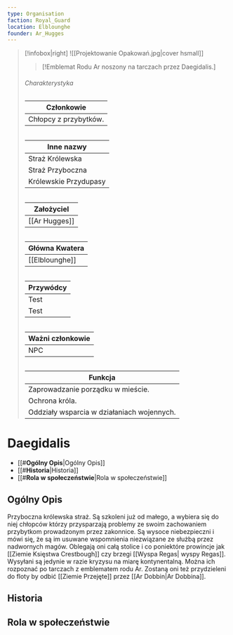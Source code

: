 ```yaml
---
type: Organisation
faction: Royal_Guard
location: Elblounghe
founder: Ar_Hugges
---
```


> [!infobox|right]
> ![[Projektowanie Opakowań.jpg|cover hsmall]]
> >[!Emblemat Rodu Ar noszony na tarczach przez Daegidalis.]
> ###### Charakterystyka
> | Członkowie |
> | ---- |
> | Chłopcy z przybytków. |
> 
> ###### 
> | Inne nazwy |
> | ---- |
> | Straż Królewska |
> | Straż Przyboczna |
> | Królewskie Przydupasy |
>
>###### 
> | Założyciel | 
> | ---- |
> | [[Ar Hugges]] |
>
>###### 
> | Główna Kwatera |
> | ---- |
> | [[Elblounghe]] |
>
>###### 
> | Przywódcy |  
> | ---- |
> | Test |
> | Test |
>
> ###### 
> | Ważni członkowie |  
> | ---- |
> | NPC 
>
> ###### 
> | Funkcja |  
> | ---- |
> | Zaprowadzanie porządku w mieście.|
> | Ochrona króla. |
> | Oddziały wsparcia w działaniach wojennych.|

# **Daegidalis**


- [[#**Ogólny Opis**|Ogólny Opis]]
- [[#**Historia**|Historia]]
- [[#**Rola w społeczeństwie**|Rola w społeczeństwie]]


## **Ogólny Opis**

Przyboczna królewska straż. Są szkoleni już od małego, a wybiera się do niej chłopców którzy przysparzają problemy ze swoim zachowaniem przybytkom prowadzonym przez zakonnice. Są wysoce niebezpieczni i mówi się, że są im usuwane wspomnienia niezwiązane ze służbą przez nadwornych magów. Oblegają oni całą stolice i co poniektóre prowincje jak [[Ziemie Księstwa Crestbough]] czy brzegi [[Wyspa Regas| wyspy Regas]]. Wysyłani są jedynie w razie kryzysu na miarę kontynentalną. Można ich rozpoznać po tarczach z emblematem rodu Ar. Zostaną oni też przydzieleni do floty by odbić [[Ziemie Przejęte]] przez [[Ar Dobbin|Ar Dobbina]]. 

## **Historia**

## **Rola w społeczeństwie**
